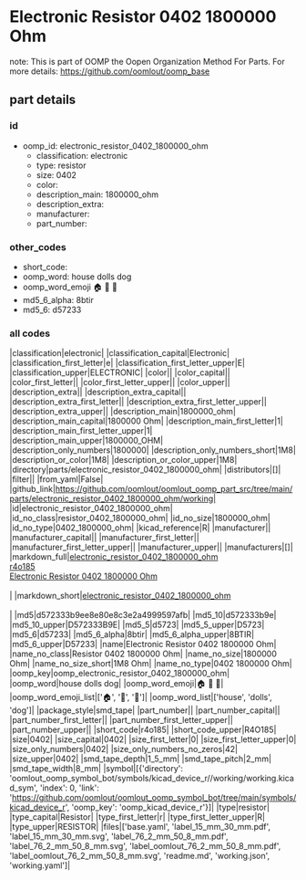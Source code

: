 # Electronic Resistor 0402 1800000 Ohm  

note: This is part of OOMP the Oopen Organization Method For Parts. For more details: https://github.com/oomlout/oomp_base

##  part details





### id
* oomp_id: electronic_resistor_0402_1800000_ohm
  * classification: electronic
  * type: resistor
  * size: 0402
  * color: 
  * description_main: 1800000_ohm
  * description_extra: 
  * manufacturer: 
  * part_number: 

### other_codes
* short_code: 
* oomp_word: house dolls dog
* oomp_word_emoji :house: :dolls: :dog:
* md5_6_alpha: 8btir
* md5_6: d57233

### all codes 
|classification|electronic|
|classification_capital|Electronic|
|classification_first_letter|e|
|classification_first_letter_upper|E|
|classification_upper|ELECTRONIC|
|color||
|color_capital||
|color_first_letter||
|color_first_letter_upper||
|color_upper||
|description_extra||
|description_extra_capital||
|description_extra_first_letter||
|description_extra_first_letter_upper||
|description_extra_upper||
|description_main|1800000_ohm|
|description_main_capital|1800000 Ohm|
|description_main_first_letter|1|
|description_main_first_letter_upper|1|
|description_main_upper|1800000_OHM|
|description_only_numbers|1800000|
|description_only_numbers_short|1M8|
|description_or_color|1M8|
|description_or_color_upper|1M8|
|directory|parts/electronic_resistor_0402_1800000_ohm|
|distributors|[]|
|filter||
|from_yaml|False|
|github_link|https://github.com/oomlout/oomlout_oomp_part_src/tree/main/parts/electronic_resistor_0402_1800000_ohm/working|
|id|electronic_resistor_0402_1800000_ohm|
|id_no_class|resistor_0402_1800000_ohm|
|id_no_size|1800000_ohm|
|id_no_type|0402_1800000_ohm|
|kicad_reference|R|
|manufacturer||
|manufacturer_capital||
|manufacturer_first_letter||
|manufacturer_first_letter_upper||
|manufacturer_upper||
|manufacturers|[]|
|markdown_full|[electronic_resistor_0402_1800000_ohm](https://github.com/oomlout/oomlout_oomp_part_src/tree/main/parts/electronic_resistor_0402_1800000_ohm/working)<br>[r4o185](https://github.com/oomlout/oomlout_oomp_part_src/tree/main/parts/electronic_resistor_0402_1800000_ohm/working)<br>[Electronic Resistor 0402 1800000 Ohm](https://github.com/oomlout/oomlout_oomp_part_src/tree/main/parts/electronic_resistor_0402_1800000_ohm/working)<br><br>|
|markdown_short|[electronic_resistor_0402_1800000_ohm](https://github.com/oomlout/oomlout_oomp_part_src/tree/main/parts/electronic_resistor_0402_1800000_ohm/working)<br><br>|
|md5|d572333b9ee8e80e8c3e2a4999597afb|
|md5_10|d572333b9e|
|md5_10_upper|D572333B9E|
|md5_5|d5723|
|md5_5_upper|D5723|
|md5_6|d57233|
|md5_6_alpha|8btir|
|md5_6_alpha_upper|8BTIR|
|md5_6_upper|D57233|
|name|Electronic Resistor 0402 1800000 Ohm|
|name_no_class|Resistor 0402 1800000 Ohm|
|name_no_size|1800000 Ohm|
|name_no_size_short|1M8 Ohm|
|name_no_type|0402 1800000 Ohm|
|oomp_key|oomp_electronic_resistor_0402_1800000_ohm|
|oomp_word|house dolls dog|
|oomp_word_emoji|:house: :dolls: :dog:|
|oomp_word_emoji_list|[':house:', ':dolls:', ':dog:']|
|oomp_word_list|['house', 'dolls', 'dog']|
|package_style|smd_tape|
|part_number||
|part_number_capital||
|part_number_first_letter||
|part_number_first_letter_upper||
|part_number_upper||
|short_code|r4o185|
|short_code_upper|R4O185|
|size|0402|
|size_capital|0402|
|size_first_letter|0|
|size_first_letter_upper|0|
|size_only_numbers|0402|
|size_only_numbers_no_zeros|42|
|size_upper|0402|
|smd_tape_depth|1_5_mm|
|smd_tape_pitch|2_mm|
|smd_tape_width|8_mm|
|symbol|[{'directory': 'oomlout_oomp_symbol_bot/symbols/kicad_device_r//working/working.kicad_sym', 'index': 0, 'link': 'https://github.com/oomlout/oomlout_oomp_symbol_bot/tree/main/symbols/kicad_device_r', 'oomp_key': 'oomp_kicad_device_r'}]|
|type|resistor|
|type_capital|Resistor|
|type_first_letter|r|
|type_first_letter_upper|R|
|type_upper|RESISTOR|
|files|['base.yaml', 'label_15_mm_30_mm.pdf', 'label_15_mm_30_mm.svg', 'label_76_2_mm_50_8_mm.pdf', 'label_76_2_mm_50_8_mm.svg', 'label_oomlout_76_2_mm_50_8_mm.pdf', 'label_oomlout_76_2_mm_50_8_mm.svg', 'readme.md', 'working.json', 'working.yaml']|
